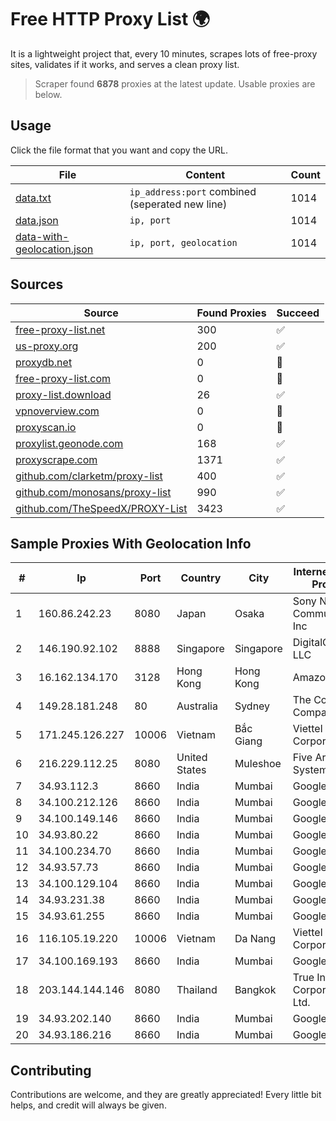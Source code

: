
# Free HTTP Proxy List 🌍

It is a lightweight project that, every 10 minutes, scrapes lots of free-proxy sites, validates if it works, and serves a clean proxy list.


> Scraper found **6878** proxies at the latest update. Usable proxies are below.

## Usage

Click the file format that you want and copy the URL.


|File|Content|Count|
|----|-------|-----|
|[data.txt](https://raw.githubusercontent.com/themiralay/Proxy-List-World/master/data.txt)|`ip_address:port` combined (seperated new line)|1014|
|[data.json](https://raw.githubusercontent.com/themiralay/Proxy-List-World/master/data.json)|`ip, port`|1014|
|[data-with-geolocation.json](https://raw.githubusercontent.com/themiralay/Proxy-List-World/master/data-with-geolocation.json)|`ip, port, geolocation`|1014|

## Sources

|Source|Found Proxies|Succeed|
|------|-------------|-------|
|[free-proxy-list.net](https://free-proxy-list.net)|300|✅|
|[us-proxy.org](https://www.us-proxy.org)|200|✅|
|[proxydb.net](http://proxydb.net)|0|🚫|
|[free-proxy-list.com](https://free-proxy-list.com/?page=&port=&type%5B%5D=http&type%5B%5D=https&up_time=0&search=Search)|0|🚫|
|[proxy-list.download](https://www.proxy-list.download/HTTP)|26|✅|
|[vpnoverview.com](https://vpnoverview.com/privacy/anonymous-browsing/free-proxy-servers)|0|🚫|
|[proxyscan.io](https://www.proxyscan.io)|0|🚫|
|[proxylist.geonode.com](https://proxylist.geonode.com/api/proxy-list?limit=300&page=1&sort_by=lastChecked&sort_type=desc&protocols=http,https)|168|✅|
|[proxyscrape.com](https://api.proxyscrape.com/v2/?request=displayproxies&protocol=http&timeout=10000&country=all&ssl=all&anonymity=all)|1371|✅|
|[github.com/clarketm/proxy-list](https://raw.githubusercontent.com/clarketm/proxy-list/master/proxy-list-raw.txt)|400|✅|
|[github.com/monosans/proxy-list](https://raw.githubusercontent.com/monosans/proxy-list/main/proxies/http.txt)|990|✅|
|[github.com/TheSpeedX/PROXY-List](https://raw.githubusercontent.com/TheSpeedX/PROXY-List/master/http.txt)|3423|✅|


## Sample Proxies With Geolocation Info

|#|Ip|Port|Country|City|Internet Service Provider|
|-|--|----|-------|----|-------------------------|
|1|160.86.242.23|8080|Japan|Osaka|Sony Network Communications Inc|
|2|146.190.92.102|8888|Singapore|Singapore|DigitalOcean, LLC|
|3|16.162.134.170|3128|Hong Kong|Hong Kong|Amazon.com|
|4|149.28.181.248|80|Australia|Sydney|The Constant Company|
|5|171.245.126.227|10006|Vietnam|Bắc Giang|Viettel Corporation|
|6|216.229.112.25|8080|United States|Muleshoe|Five Area Systems, LLC|
|7|34.93.112.3|8660|India|Mumbai|Google LLC|
|8|34.100.212.126|8660|India|Mumbai|Google LLC|
|9|34.100.149.146|8660|India|Mumbai|Google LLC|
|10|34.93.80.22|8660|India|Mumbai|Google LLC|
|11|34.100.234.70|8660|India|Mumbai|Google LLC|
|12|34.93.57.73|8660|India|Mumbai|Google LLC|
|13|34.100.129.104|8660|India|Mumbai|Google LLC|
|14|34.93.231.38|8660|India|Mumbai|Google LLC|
|15|34.93.61.255|8660|India|Mumbai|Google LLC|
|16|116.105.19.220|10006|Vietnam|Da Nang|Viettel Corporation|
|17|34.100.169.193|8660|India|Mumbai|Google LLC|
|18|203.144.144.146|8080|Thailand|Bangkok|True Internet Corporation CO. Ltd.|
|19|34.93.202.140|8660|India|Mumbai|Google LLC|
|20|34.93.186.216|8660|India|Mumbai|Google LLC|



## Contributing

Contributions are welcome, and they are greatly appreciated! Every
little bit helps, and credit will always be given.

